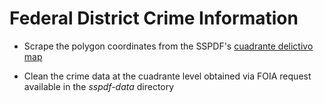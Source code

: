 Federal District Crime Information
===================================

* Scrape the polygon coordinates from the SSPDF's [cuadrante delictivo map](http://201.144.220.174/pid/gps/cuadrantesWeb.php?delegacionsx=10)

* Clean the crime data at the cuadrante level obtained via FOIA request available in the _sspdf-data_ directory
